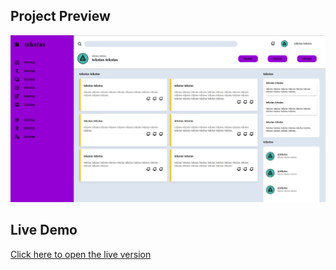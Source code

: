 ## Project Preview

![screenshot](/task/img/project.png)

## Live Demo
[Click here to open the live version](https://dziugasj123.github.io/css-html-top-task/task/)
